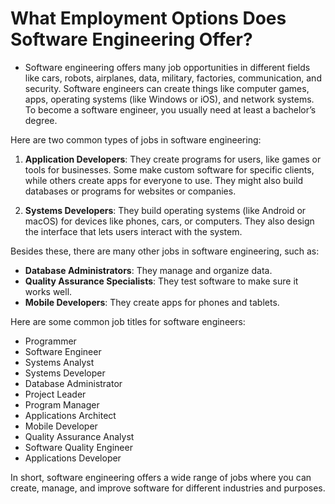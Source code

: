 # What Employment Options Does Software Engineering Offer?

- Software engineering offers many job opportunities in different fields like cars, robots, airplanes, data, military, factories, communication, and security. Software engineers can create things like computer games, apps, operating systems (like Windows or iOS), and network systems. To become a software engineer, you usually need at least a bachelor’s degree.

Here are two common types of jobs in software engineering:

1. **Application Developers**: They create programs for users, like games or tools for businesses. Some make custom software for specific clients, while others create apps for everyone to use. They might also build databases or programs for websites or companies.

2. **Systems Developers**: They build operating systems (like Android or macOS) for devices like phones, cars, or computers. They also design the interface that lets users interact with the system.

Besides these, there are many other jobs in software engineering, such as:

- **Database Administrators**: They manage and organize data.
- **Quality Assurance Specialists**: They test software to make sure it works well.
- **Mobile Developers**: They create apps for phones and tablets.

Here are some common job titles for software engineers:
- Programmer  
- Software Engineer  
- Systems Analyst  
- Systems Developer  
- Database Administrator  
- Project Leader  
- Program Manager  
- Applications Architect  
- Mobile Developer  
- Quality Assurance Analyst  
- Software Quality Engineer  
- Applications Developer  

In short, software engineering offers a wide range of jobs where you can create, manage, and improve software for different industries and purposes.